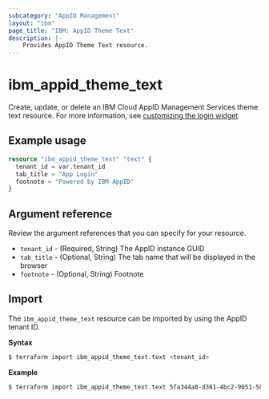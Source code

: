 ```yaml
---
subcategory: "AppID Management"
layout: "ibm"
page_title: "IBM: AppID Theme Text"
description: |-
    Provides AppID Theme Text resource.
---
```


# ibm_appid_theme_text

Create, update, or delete an IBM Cloud AppID Management Services theme text resource. For more information, see [customizing the login widget](https://cloud.ibm.com/docs/appid?topic=appid-login-widget&interface=api#widget-customize)

## Example usage

```terraform
resource "ibm_appid_theme_text" "text" {
  tenant_id = var.tenant_id
  tab_title = "App Login"
  footnote = "Powered by IBM AppID"
}
```

## Argument reference
Review the argument references that you can specify for your resource.

- `tenant_id` - (Required, String) The AppID instance GUID
- `tab_title` - (Optional, String) The tab name that will be displayed in the browser
- `footnote` - (Optional, String) Footnote

## Import

The `ibm_appid_theme_text` resource can be imported by using the AppID tenant ID.

**Syntax**

```bash
$ terraform import ibm_appid_theme_text.text <tenant_id>
```
**Example**

```bash
$ terraform import ibm_appid_theme_text.text 5fa344a8-d361-4bc2-9051-58ca253f4b2b
```

